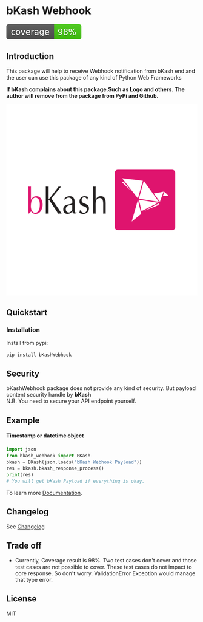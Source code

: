 # bKash Webhook
![Coverage](https://raw.githubusercontent.com/vubon/bkash-webhook/master/docs/coverage.svg)

## Introduction
This package will help to receive Webhook notification from bKash end and the user can use this package of any kind of Python Web Frameworks 

**If bKash complains about this package.Such as Logo and others. The author will remove from the package from PyPi and Github.**

![Coverage](https://raw.githubusercontent.com/vubon/bkash-webhook/master/docs/BKash.svg)
## Quickstart
### Installation
Install from pypi: 
```shell script
pip install bKashWebhook
```

## Security
bKashWebhook package does not provide any kind of security. But payload content security handle by **bKash** <br/>
N.B. You need to secure your API endpoint yourself. 
## Example 
#### Timestamp or datetime object
```python
import json
from bkash_webhook import BKash
bkash = BKash(json.loads("bKash Webhook Payload"))
res = bkash.bkash_response_process()
print(res)
# You will get bKash Payload if everything is okay. 
```
To learn more [Documentation](./docs/GUIDE.md).

## Changelog
See [Changelog](CHANGELOG.md)

## Trade off
- Currently, Coverage result is 98%. Two test cases don't cover and those test cases are not possible to cover.
These test cases do not impact to core response. So don't worry. ValidationError Exception would manage that type error. 

## License
MIT